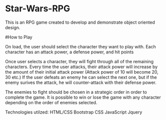 # Star-Wars-RPG

This is an RPG game created to develop and demonstrate object oriented design.

#How to Play

On load, the user should select the character they want to play with. Each character has an attack power, a defense power, and hit points

Once user selects a character, they will fight through all of the remaining characters. Every time the user attacks, their attack power will increase by the amount of their initial attack power (Attack power of 10 will become 20, 30 etc.) If the user defeats an enemy he can select the next one, but if the enemy surives the attack, he will counter-attack with their defense power.

The enemies to fight should be chosen in a strategic order in order to complete the game. It is possible to win or lose the game with any character depending on the order of enemies selected.

Technologies utilzed:
HTML/CSS
Bootstrap CSS
JavaScript
Jquery
